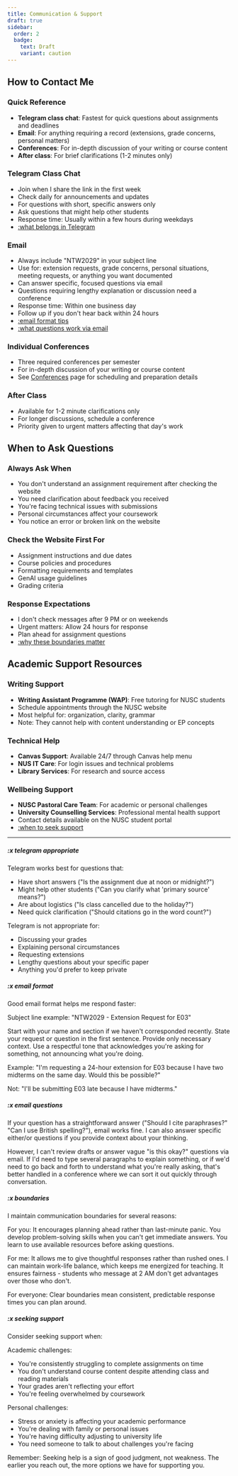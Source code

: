 ```yaml
---
title: Communication & Support
draft: true
sidebar:
  order: 2
  badge:
    text: Draft
    variant: caution
---
```


## How to Contact Me

### Quick Reference

- **Telegram class chat**: Fastest for quick questions about assignments and deadlines
- **Email**: For anything requiring a record (extensions, grade concerns, personal matters)
- **Conferences**: For in-depth discussion of your writing or course content
- **After class**: For brief clarifications (1-2 minutes only)

### Telegram Class Chat

- Join when I share the link in the first week
- Check daily for announcements and updates
- For questions with short, specific answers only
- Ask questions that might help other students
- Response time: Usually within a few hours during weekdays
- [:what belongs in Telegram](#x-telegram-appropriate)

### Email

- Always include "NTW2029" in your subject line
- Use for: extension requests, grade concerns, personal situations, meeting requests, or anything you want documented
- Can answer specific, focused questions via email
- Questions requiring lengthy explanation or discussion need a conference
- Response time: Within one business day
- Follow up if you don't hear back within 24 hours
- [:email format tips](#x-email-format)
- [:what questions work via email](#x-email-questions)

### Individual Conferences

- Three required conferences per semester
- For in-depth discussion of your writing or course content
- See [Conferences](/course-info/conferences) page for scheduling and preparation details

### After Class

- Available for 1-2 minute clarifications only
- For longer discussions, schedule a conference
- Priority given to urgent matters affecting that day's work

## When to Ask Questions

### Always Ask When

- You don't understand an assignment requirement after checking the website
- You need clarification about feedback you received
- You're facing technical issues with submissions
- Personal circumstances affect your coursework
- You notice an error or broken link on the website

### Check the Website First For

- Assignment instructions and due dates
- Course policies and procedures
- Formatting requirements and templates
- GenAI usage guidelines
- Grading criteria

### Response Expectations

- I don't check messages after 9 PM or on weekends
- Urgent matters: Allow 24 hours for response
- Plan ahead for assignment questions
- [:why these boundaries matter](#x-boundaries)

## Academic Support Resources

### Writing Support

- **Writing Assistant Programme (WAP)**: Free tutoring for NUSC students
- Schedule appointments through the NUSC website
- Most helpful for: organization, clarity, grammar
- Note: They cannot help with content understanding or EP concepts

### Technical Help

- **Canvas Support**: Available 24/7 through Canvas help menu
- **NUS IT Care**: For login issues and technical problems
- **Library Services**: For research and source access

### Wellbeing Support

- **NUSC Pastoral Care Team**: For academic or personal challenges
- **University Counselling Services**: Professional mental health support
- Contact details available on the NUSC student portal
- [:when to seek support](#x-seeking-support)

---

##### :x telegram appropriate

Telegram works best for questions that:

- Have short answers ("Is the assignment due at noon or midnight?")
- Might help other students ("Can you clarify what 'primary source' means?")
- Are about logistics ("Is class cancelled due to the holiday?")
- Need quick clarification ("Should citations go in the word count?")

Telegram is not appropriate for:

- Discussing your grades
- Explaining personal circumstances
- Requesting extensions
- Lengthy questions about your specific paper
- Anything you'd prefer to keep private

##### :x email format

Good email format helps me respond faster:

Subject line example: "NTW2029 - Extension Request for E03"

Start with your name and section if we haven't corresponded recently. State your request or question in the first sentence. Provide only necessary context. Use a respectful tone that acknowledges you're asking for something, not announcing what you're doing.

Example: "I'm requesting a 24-hour extension for E03 because I have two midterms on the same day. Would this be possible?"

Not: "I'll be submitting E03 late because I have midterms."

##### :x email questions

If your question has a straightforward answer ("Should I cite paraphrases?" "Can I use British spelling?"), email works fine. I can also answer specific either/or questions if you provide context about your thinking.

However, I can't review drafts or answer vague "is this okay?" questions via email. If I'd need to type several paragraphs to explain something, or if we'd need to go back and forth to understand what you're really asking, that's better handled in a conference where we can sort it out quickly through conversation.

##### :x boundaries

I maintain communication boundaries for several reasons:

For you: It encourages planning ahead rather than last-minute panic. You develop problem-solving skills when you can't get immediate answers. You learn to use available resources before asking questions.

For me: It allows me to give thoughtful responses rather than rushed ones. I can maintain work-life balance, which keeps me energized for teaching. It ensures fairness - students who message at 2 AM don't get advantages over those who don't.

For everyone: Clear boundaries mean consistent, predictable response times you can plan around.

##### :x seeking support

Consider seeking support when:

Academic challenges:

- You're consistently struggling to complete assignments on time
- You don't understand course content despite attending class and reading materials
- Your grades aren't reflecting your effort
- You're feeling overwhelmed by coursework

Personal challenges:

- Stress or anxiety is affecting your academic performance
- You're dealing with family or personal issues
- You're having difficulty adjusting to university life
- You need someone to talk to about challenges you're facing

Remember: Seeking help is a sign of good judgment, not weakness. The earlier you reach out, the more options we have for supporting you.
